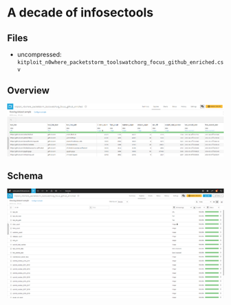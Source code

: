 A decade of infosectools
========================

Files
-----
* uncompressed: `kitploit_n0where_packetstorm_toolswatchorg_focus_github_enriched.csv`


Overview
--------
![](overview.png)


Schema
------
![](schema.png)